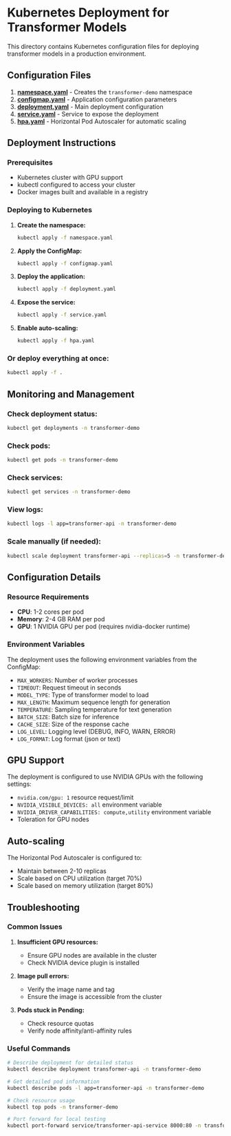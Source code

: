 # Kubernetes Deployment for Transformer Models

This directory contains Kubernetes configuration files for deploying transformer models in a production environment.

## Configuration Files

1. **[namespace.yaml](file:///C:/Users/wahyu/Documents/Large-Language-Model-DEMO/environment/kubernetes/namespace.yaml)** - Creates the `transformer-demo` namespace
2. **[configmap.yaml](file:///C:/Users/wahyu/Documents/Large-Language-Model-DEMO/environment/kubernetes/configmap.yaml)** - Application configuration parameters
3. **[deployment.yaml](file:///C:/Users/wahyu/Documents/Large-Language-Model-DEMO/environment/kubernetes/deployment.yaml)** - Main deployment configuration
4. **[service.yaml](file:///C:/Users/wahyu/Documents/Large-Language-Model-DEMO/environment/kubernetes/service.yaml)** - Service to expose the deployment
5. **[hpa.yaml](file:///C:/Users/wahyu/Documents/Large-Language-Model-DEMO/environment/kubernetes/hpa.yaml)** - Horizontal Pod Autoscaler for automatic scaling

## Deployment Instructions

### Prerequisites
- Kubernetes cluster with GPU support
- kubectl configured to access your cluster
- Docker images built and available in a registry

### Deploying to Kubernetes

1. **Create the namespace:**
   ```bash
   kubectl apply -f namespace.yaml
   ```

2. **Apply the ConfigMap:**
   ```bash
   kubectl apply -f configmap.yaml
   ```

3. **Deploy the application:**
   ```bash
   kubectl apply -f deployment.yaml
   ```

4. **Expose the service:**
   ```bash
   kubectl apply -f service.yaml
   ```

5. **Enable auto-scaling:**
   ```bash
   kubectl apply -f hpa.yaml
   ```

### Or deploy everything at once:
```bash
kubectl apply -f .
```

## Monitoring and Management

### Check deployment status:
```bash
kubectl get deployments -n transformer-demo
```

### Check pods:
```bash
kubectl get pods -n transformer-demo
```

### Check services:
```bash
kubectl get services -n transformer-demo
```

### View logs:
```bash
kubectl logs -l app=transformer-api -n transformer-demo
```

### Scale manually (if needed):
```bash
kubectl scale deployment transformer-api --replicas=5 -n transformer-demo
```

## Configuration Details

### Resource Requirements
- **CPU**: 1-2 cores per pod
- **Memory**: 2-4 GB RAM per pod
- **GPU**: 1 NVIDIA GPU per pod (requires nvidia-docker runtime)

### Environment Variables
The deployment uses the following environment variables from the ConfigMap:
- `MAX_WORKERS`: Number of worker processes
- `TIMEOUT`: Request timeout in seconds
- `MODEL_TYPE`: Type of transformer model to load
- `MAX_LENGTH`: Maximum sequence length for generation
- `TEMPERATURE`: Sampling temperature for text generation
- `BATCH_SIZE`: Batch size for inference
- `CACHE_SIZE`: Size of the response cache
- `LOG_LEVEL`: Logging level (DEBUG, INFO, WARN, ERROR)
- `LOG_FORMAT`: Log format (json or text)

## GPU Support

The deployment is configured to use NVIDIA GPUs with the following settings:
- `nvidia.com/gpu: 1` resource request/limit
- `NVIDIA_VISIBLE_DEVICES: all` environment variable
- `NVIDIA_DRIVER_CAPABILITIES: compute,utility` environment variable
- Toleration for GPU nodes

## Auto-scaling

The Horizontal Pod Autoscaler is configured to:
- Maintain between 2-10 replicas
- Scale based on CPU utilization (target 70%)
- Scale based on memory utilization (target 80%)

## Troubleshooting

### Common Issues

1. **Insufficient GPU resources:**
   - Ensure GPU nodes are available in the cluster
   - Check NVIDIA device plugin is installed

2. **Image pull errors:**
   - Verify the image name and tag
   - Ensure the image is accessible from the cluster

3. **Pods stuck in Pending:**
   - Check resource quotas
   - Verify node affinity/anti-affinity rules

### Useful Commands

```bash
# Describe deployment for detailed status
kubectl describe deployment transformer-api -n transformer-demo

# Get detailed pod information
kubectl describe pods -l app=transformer-api -n transformer-demo

# Check resource usage
kubectl top pods -n transformer-demo

# Port forward for local testing
kubectl port-forward service/transformer-api-service 8000:80 -n transformer-demo
```